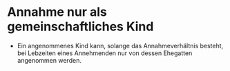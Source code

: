 # Annahme nur als gemeinschaftliches Kind

- Ein angenommenes Kind kann, solange das Annahmeverhältnis besteht, bei Lebzeiten eines Annehmenden nur von dessen Ehegatten angenommen werden.

